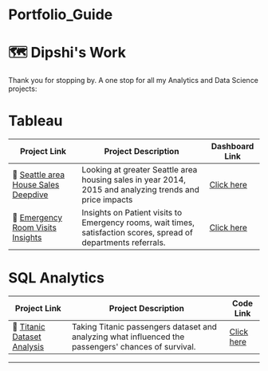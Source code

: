 # Portfolio_Guide



# 🗺 Dipshi's Work

Thank you for stopping by. A one stop for all my Analytics and Data Science projects:


# Tableau

| Project Link | Project Description | Dashboard Link |
|---|---|---|
| 🦄 [Seattle area House Sales Deepdive](https://github.com/dipshisingh31/House_Sales_DeepDive/blob/main/README.md) | Looking at greater Seattle area housing sales in year 2014, 2015 and analyzing trends and price impacts  | [Click here](https://public.tableau.com/shared/3YC752TCX?:display_count=n&:origin=viz_share_link) |
| 🦠 [Emergency Room Visits Insights](https://github.com/dipshisingh31/Emergency_Room_Visits/blob/bab65571195d2ab928edd47f429c7409da15b108/README.md) | Insights on Patient visits to Emergency rooms, wait times, satisfaction scores, spread of departments referrals. | [Click here](https://public.tableau.com/views/ERHealth/Dashboard1?:language=en-US&:sid=&:redirect=auth&:display_count=n&:origin=viz_share_link) |


# SQL Analytics

| Project Link | Project Description | Code Link |
|---|---|---|
| 🦄 [Titanic Dataset Analysis](https://github.com/dipshisingh31/Titanic_Dataset_Analysis/blob/0362555cb0aaad2faf3d502eb344f4edc8e4db72/README.md) | Taking Titanic passengers dataset and analyzing what influenced the passengers' chances of survival.  | [Click here](https://github.com/dipshisingh31/Titanic_Dataset_Analysis/blob/0362555cb0aaad2faf3d502eb344f4edc8e4db72/TITANIC%20dataset%20analysis.sql) |


***

